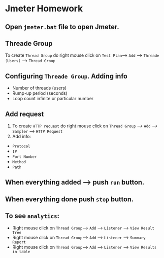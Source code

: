# Jmeter Homework
## Open `jmeter.bat` file to open Jmeter.
## Threade Group
To create `Thread Group` do right mouse click on `Test Plan`--> `Add` --> `Threade (Users)` --> `Thread Group`
## Configuring `Threade Group`. Adding info
+ Number of threads (users)
+ Rump-up period (seconds)
+ Loop count infinite or particular number
## Add request
1. To create `HTTP request` do right mouse click on `Thread Group` --> `Add` --> `Sampler` --> `HTTP Request`
2. Add info:
+ `Protocol`
+ `IP`
+ `Port Number`
+ `Method`
+ `Path`
## When everything added --> push `run` button.
## When everything done push `stop` button.
## To see `analytics`:
+ Right mouse click on `Thread Group`--> `Add` --> `Listener` --> `View Result Tree`
+ Right mouse click on `Thread Group`--> `Add` --> `Listener` --> `Summary Report`
+ Right mouse click on `Thread Group`--> `Add` --> `Listener` --> `View Results in table`
